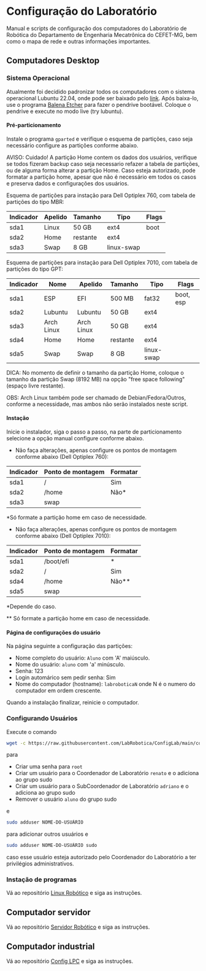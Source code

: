 # Configuração do Laboratório

Manual e scripts de configuração dos computadores do Laboratório de Robótica do Departamento de Engenharia Mecatrônica do CEFET-MG, bem como o mapa de rede e outras informações importantes.

## Computadores Desktop

### Sistema Operacional

Atualmente foi decidido padronizar todos os computadores com o sistema operacional Lubuntu 22.04, onde pode ser baixado pelo [link](https://lubuntu.me/downloads). Após baixa-lo, use o programa [Balena Etcher](https://github.com/balena-io/etcher/releases) para fazer o pendrive bootável. Coloque o pendrive e execute no modo live (try lubuntu).

#### Pré-particionamento

Instale o programa ```gparted``` e verifique o esquema de partições, caso seja necessário configure as partições conforme abaixo.

AVISO: Cuidado! A partição Home contem os dados dos usuários, verifique se todos fizeram backup caso seja necessario refazer a tabela de partições, ou de alguma forma alterar a partição Home. Caso esteja autorizado, pode formatar a partição home, apesar que não é necessário em todos os casos e preserva dados e configurações dos usuários.

Esquema de partições para instação para Dell Optiplex 760, com tabela de partições do tipo MBR:

|  Indicador | Apelido | Tamanho  | Tipo       | Flags |
|------------|---------|----------|------------|-------|
|  sda1      | Linux   | 50 GB    | ext4       | boot  |
|  sda2      | Home    | restante | ext4       |       |
|  sda3      | Swap    | 8 GB     | linux-swap |       |

Esquema de partições para instação para Dell Optiplex 7010, com tabela de partições do tipo GPT:

|  Indicador | Nome       | Apelido    | Tamanho  | Tipo       | Flags     |
|------------|------------|------------|----------|------------|-----------|
|  sda1      | ESP        | EFI        | 500 MB   | fat32      | boot, esp |
|  sda2      | Lubuntu    | Lubuntu    | 50 GB    | ext4       |           |
|  sda3      | Arch Linux | Arch Linux | 50 GB    | ext4       |           |
|  sda4      | Home       | Home       | restante | ext4       |           |
|  sda5      | Swap       | Swap       | 8 GB     | linux-swap |           |

DICA: No momento de definir o tamanho da partição Home, coloque o tamanho da partição Swap (8192 MB) na opção "free space following" (espaço livre restante).

OBS: Arch Linux também pode ser chamado de Debian/Fedora/Outros, conforme a necessidade, mas ambos não serão instalados neste script.

#### Instação

Inicie o instalador, siga o passo a passo, na parte de particionamento selecione a opção manual configure conforme abaixo.


- Não faça alterações, apenas configure os pontos de montagem conforme abaixo (Dell Optiplex 760):

|  Indicador | Ponto de montagem | Formatar |
|------------|-------------------|----------|
|  sda1      | /                 | Sim      |
|  sda2      | /home             | Não*      |
|  sda3      | swap              |          |

*Só formate a partição home em caso de necessidade.



- Não faça alterações, apenas configure os pontos de montagem conforme abaixo (Dell Optiplex 7010):

|  Indicador | Ponto de montagem | Formatar |
|------------|-------------------|----------|
|  sda1      | /boot/efi         | *        |
|  sda2      | /                 | Sim      |
|  sda4      | /home             | Não**    |
|  sda5      | swap              |          |

*Depende do caso.

** Só formate a partição home em caso de necessidade.

#### Página de configurações do usuário

Na página seguinte a configuração das partições:

- Nome completo do usuário: ```Aluno``` com 'A' maiúsculo.
- Nome do usuário: ```aluno``` com 'a' minúsculo.
- Senha: 123
- Login automárico sem pedir senha: Sim
- Nome do computador (hostname): ```labroboticaN``` onde N é o numero do computador em ordem crescente.

Quando a instalação finalizar, reinicie o computador.

### Configurando Usuários

Execute o comando

```bash
wget -c https://raw.githubusercontent.com/LabRobotica/ConfigLab/main/config-users.sh && chmod +x config-users.sh && ./config-users.sh ; rm config-users.sh 
```

para

- Criar uma senha para ```root```
- Criar um usuário para o Coordenador de Laboratório ```renato``` e o adiciona ao grupo sudo
- Criar um usuário para o SubCoordenador de Laboratório ```adriano``` e o adiciona ao grupo sudo
- Remover o usuário ```aluno``` do grupo sudo

e

```bash
sudo adduser NOME-DO-USUÁRIO
```

para adicionar outros usuários e

```bash
sudo adduser NOME-DO-USUÁRIO sudo
```

caso esse usuário esteja autorizado pelo Coordenador do Laboratório a ter privilégios administratívos.


### Instação de programas

Vá ao repositório [Linux Robótico](https://github.com/LabRobotica/Linux-Robotico) e siga as instruções.


## Computador servidor

Vá ao repositório [Servidor Robótico](https://github.com/LabRobotica/Servidor-Robotico) e siga as instruções.


## Computador industrial

Vá ao repositório [Config LPC](https://github.com/LabRobotica/Config-LPC) e siga as instruções.
